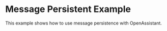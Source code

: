 # Message Persistent Example

This example shows how to use message persistence with OpenAssistant.




